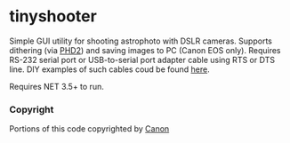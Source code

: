 # tinyshooter
Simple GUI utility for shooting astrophoto with DSLR cameras. Supports dithering (via <a href="https://openphdguiding.org/">PHD2</a>) and saving images to PC (Canon EOS only). Requires RS-232 serial port or USB-to-serial port adapter cable using RTS or DTS line. DIY examples of such cables coud be found <a href="http://www.beskeen.com/projects/dslr_serial/dslr_serial.shtml">here</a>.

Requires NET 3.5+ to run. 

<h3>Copyright</h3>

Portions of this code copyrighted by <a href="https://www.didp.canon-europa.com/developer/didp/didp_cfg.nsf/webpages/Terms+and+Conditions">Canon</a>
